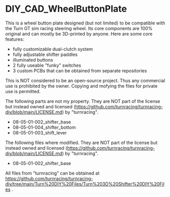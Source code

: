 # DIY_CAD_WheelButtonPlate
This is a wheel button plate designed (but not limited) to be compatible with the Turn GT sim racing steering wheel. Its core components are 100% original and can mostly be 3D-printed by anyone. Here are some core features:

* fully customizable dual-clutch system
* fully adjustable shifter paddles
* illuminated buttons
* 2 fully useable "funky" switches
* 3 custom PCBs that can be obtained from separate repositories

This is NOT considered to be an open-source project. Thus any commercial use is prohibited by the owner. Copying and mofying the files for private use is permitted.

The following parts are not my property. They are NOT part of the license but instead owned and licensed (https://github.com/turnracing/turnracing-diy/blob/main/LICENSE.md) by "turnracing".
* 08-05-01-002_shifter_base
* 08-05-01-004_shifter_bottom
* 08-05-01-003_shift_lever

The following files where modified. They are NOT part of the license but instead owned and licensed (https://github.com/turnracing/turnracing-diy/blob/main/LICENSE.md) by "turnracing".
* 08-05-01-002_shifter_base

All files from "turnracing" can be obtained at https://github.com/turnracing/turnracing-diy/tree/main/Turn%20DIY%20Files/Turn%203D%20Shifter%20DIY%20Files .
